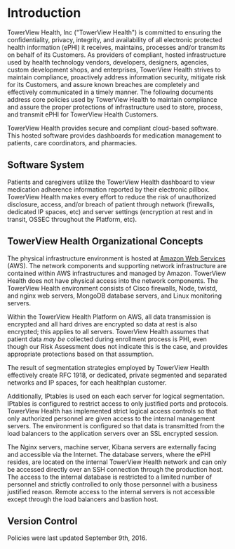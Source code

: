 # Introduction

TowerView Health, Inc ("TowerView Health") is committed to ensuring the confidentiality, privacy, integrity, and availability of all electronic protected health information (ePHI) it receives, maintains, processes and/or transmits on behalf of its Customers. As providers of compliant, hosted infrastructure used by health technology vendors, developers, designers, agencies, custom development shops, and enterprises, TowerView Health strives to maintain compliance, proactively address information security, mitigate risk for its Customers, and assure known breaches are completely and effectively communicated in a timely manner. The following documents address core policies used by TowerView Health to maintain compliance and assure the proper protections of infrastructure used to store, process, and transmit ePHI for TowerView Health Customers.

TowerView Health provides secure and compliant cloud-based software. This hosted software provides dashboards for medication management to patients, care coordinators, and pharmacies. 

## Software System

Patients and caregivers utilize the TowerView Health dashboard to view medication adherence information reported by their electronic pillbox. TowerView Health makes every effort to reduce the risk of unauthorized disclosure, access, and/or breach of patient through network (firewalls, dedicated IP spaces, etc) and server settings (encryption at rest and in transit, OSSEC throughout the Platform, etc).

## TowerView Health Organizational Concepts

The physical infrastructure environment is hosted at [Amazon Web Services](https://aws.amazon.com/) (AWS). The network components and supporting network infrastructure are contained within AWS infrastructures and managed by Amazon. TowerView Health does not have physical access into the network components. The TowerView Health environment consists of Cisco firewalls, Node, twistd, and nginx web servers, MongoDB database servers, and Linux monitoring servers.

Within the TowerView Health Platform on AWS, all data transmission is encrypted and all hard drives are encrypted so data at rest is also encrypted; this applies to all servers. TowerView Health assumes that patient data *may be* collected during enrollment process is PHI, even though our Risk Assessment does not indicate this is the case, and provides appropriate protections based on that assumption.

The result of segmentation strategies employed by TowerView Health effectively create RFC 1918, or dedicated, private segmented and separated networks and IP spaces, for each healthplan customer.

Additionally, IPtables is used on each each server for logical segmentation. IPtables is configured to restrict access to only justified ports and protocols. TowerView Health has implemented strict logical access controls so that only authorized personnel are given access to the internal management servers. The environment is configured so that data is transmitted from the load balancers to the application servers over an SSL encrypted session.

The Nginx servers, machine server, Kibana servers are externally facing and accessible via the Internet. The database servers, where the ePHI resides, are located on the internal TowerView Health network and can only be accessed directly over an SSH connection through the production host. The access to the internal database is restricted to a limited number of personnel and strictly controlled to only those personnel with a business justified reason. Remote access to the internal servers is not accessible except through the load balancers and bastion host.

## Version Control

Policies were last updated September 9th, 2016.
